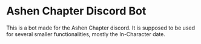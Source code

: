# Ashen Chapter Discord Bot

This is a bot made for the Ashen Chapter discord. It is supposed to be used for several smaller functionalities, mostly the In-Character date.